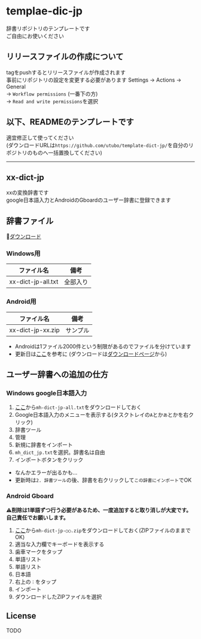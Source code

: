# templae-dic-jp

辞書リポジトリのテンプレートです  
ご自由にお使いください

## リリースファイルの作成について
tagをpushするとリリースファイルが作成されます  
事前にリポジトリの設定を変更する必要があります
  Settings → Actions → General  
  → `Workflow permissions` (一番下の方)  
  → `Read and write permissions`を選択

## 以下、READMEのテンプレートです  
適宜修正して使ってください  
(ダウンロードURLは`https://github.com/utubo/template-dict-jp/`を自分のリポジトリのものへ一括置換してください)

----

## xx-dict-jp

xxの変換辞書です  
google日本語入力とAndroidのGboardのユーザー辞書に登録できます

## 辞書ファイル

📕[ダウンロード](https://github.com/utubo/template-dict-jp/releases/latest)

### Windows用

|ファイル名         |備考    |
|-------------------|--------|
|xx-dict-jp-all.txt |全部入り|

### Android用

|ファイル名         |備考                  |
|-------------------|----------------------|
|xx-dict-jp-xx.zip  |サンプル              |

- Androidは1ファイル2000件という制限があるのでファイルを分けています
- 更新日は[ここ](https://github.com/utubo/template-dict-jp/tree/main/src)を参考に
(ダウンロードは[ダウンロードページ](https://github.com/utubo/template-dict-jp/releases/latest)から)

## ユーザー辞書への追加の仕方
### Windows google日本語入力
1. [ここ](https://github.com/utubo/template-dict-jp/releases/latest)から`mh-dict-jp-all.txt`をダウンロードしておく
2. Google日本語入力のメニューを表示する(タスクトレイの`A`とか`あ`とかを右クリック)
3. 辞書ツール
4. 管理
5. 新規に辞書をインポート
6. `mh_dict_jp.txt`を選択。辞書名は自由
7. インポートボタンをクリック

- なんかエラーが出るかも…
- 更新時は`2. 辞書ツール`の後、辞書を右クリックして`この辞書にインポート`でOK

### Android Gboard
**⚠削除は1単語ずつ行う必要があるため、一度追加すると取り消しが大変です。自己責任でお願いします。**
1. [ここ](https://github.com/utubo/template-dict-jp/releases/latest)から`mh-dict-jp-○○.zip`をダウンロードしておく(ZIPファイルのままでOK)
2. 適当な入力欄でキーボードを表示する
3. 歯車マークをタップ
4. 単語リスト
5. 単語リスト
6. 日本語
7. 右上の`︙`をタップ
8. インポート
9. ダウンロードしたZIPファイルを選択

## License

TODO

